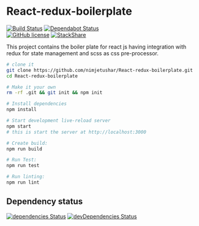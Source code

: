 # React-redux-boilerplate

[![Build Status](https://semaphoreci.com/api/v1/nimjetushar/react-redux-boilerplate/branches/master/shields_badge.svg)](https://semaphoreci.com/nimjetushar/react-redux-boilerplate)
[![Dependabot Status](https://api.dependabot.com/badges/status?host=github&repo=nimjetushar/React-redux-boilerplate)](https://dependabot.com)
<br/>
[![GitHub license](https://img.shields.io/github/license/nimjetushar/React-redux-boilerplate.svg)](https://github.com/nimjetushar/React-redux-boilerplate/blob/master/LICENSE)
[![StackShare](https://img.shields.io/badge/tech-stack-0690fa.svg?style=flat)](https://stackshare.io/nimjetushar/react-redux-boilerplate)

This project contains the boiler plate for react js having integration with redux for state management and scss as css pre-processor.

```sh
# clone it
git clone https://github.com/nimjetushar/React-redux-boilerplate.git
cd React-redux-boilerplate

# Make it your own
rm -rf .git && git init && npm init

# Install dependencies
npm install

# Start development live-reload server
npm start
# this is start the server at http://localhost:3000

# Create build:
npm run build

# Run Test:
npm run test

# Run linting:
npm run lint
```

## Dependency status

[![dependencies Status](https://david-dm.org/nimjetushar/React-redux-boilerplate/status.svg)](https://david-dm.org/nimjetushar/React-redux-boilerplate)
[![devDependencies Status](https://david-dm.org/nimjetushar/React-redux-boilerplate/dev-status.svg)](https://david-dm.org/nimjetushar/React-redux-boilerplate?type=dev)
